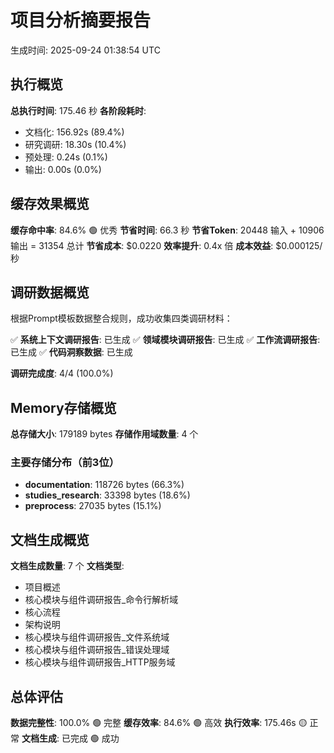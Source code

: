 # 项目分析摘要报告

生成时间: 2025-09-24 01:38:54 UTC

## 执行概览

**总执行时间**: 175.46 秒
**各阶段耗时**:
- 文档化: 156.92s (89.4%)
- 研究调研: 18.30s (10.4%)
- 预处理: 0.24s (0.1%)
- 输出: 0.00s (0.0%)

## 缓存效果概览

**缓存命中率**: 84.6% 🟢 优秀
**节省时间**: 66.3 秒
**节省Token**: 20448 输入 + 10906 输出 = 31354 总计
**节省成本**: $0.0220
**效率提升**: 0.4x 倍
**成本效益**: $0.000125/秒

## 调研数据概览

根据Prompt模板数据整合规则，成功收集四类调研材料：

✅ **系统上下文调研报告**: 已生成
✅ **领域模块调研报告**: 已生成
✅ **工作流调研报告**: 已生成
✅ **代码洞察数据**: 已生成

**调研完成度**: 4/4 (100.0%)

## Memory存储概览

**总存储大小**: 179189 bytes
**存储作用域数量**: 4 个

### 主要存储分布（前3位）
- **documentation**: 118726 bytes (66.3%)
- **studies_research**: 33398 bytes (18.6%)
- **preprocess**: 27035 bytes (15.1%)

## 文档生成概览

**文档生成数量**: 7 个
**文档类型**: 
 - 项目概述
 - 核心模块与组件调研报告_命令行解析域
 - 核心流程
 - 架构说明
 - 核心模块与组件调研报告_文件系统域
 - 核心模块与组件调研报告_错误处理域
 - 核心模块与组件调研报告_HTTP服务域

## 总体评估

**数据完整性**: 100.0% 🟢 完整
**缓存效率**: 84.6% 🟢 高效
**执行效率**: 175.46s 🟡 正常
**文档生成**: 已完成 🟢 成功
